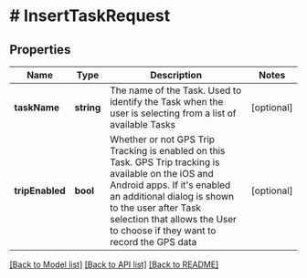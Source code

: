 # # InsertTaskRequest

## Properties

Name | Type | Description | Notes
------------ | ------------- | ------------- | -------------
**taskName** | **string** | The name of the Task.  Used to identify the Task when the user is selecting from a list of available Tasks | [optional] 
**tripEnabled** | **bool** | Whether or not GPS Trip Tracking is enabled on this Task.  GPS Trip tracking is available on the iOS and Android apps.  If it&#39;s enabled an additional dialog is shown to the user after Task selection that allows the User to choose if they want to record the GPS data | [optional] 

[[Back to Model list]](../../README.md#documentation-for-models) [[Back to API list]](../../README.md#documentation-for-api-endpoints) [[Back to README]](../../README.md)


